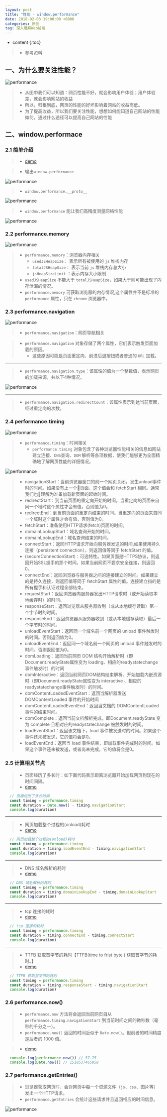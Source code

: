 ```yaml
---
layout: post
title: "性能 - window.performance"
date: 2018-02-03 19:00:00 +0800 
categories: 原创
tag: 深入理解Web前端
---
```

* content
{:toc}

> * 参考资料

<!-- more -->


## 一、为什么要关注性能？

![performance](/styles/images/web/performanceOptimization/po-10.png)

> * 从图中我们可以知道：网页性能不好，就会影响用户体验；用户体验差，就会影响网站的收益
> * 所以，归根到底，网页的性能的好坏影响着网站的收益高低。
> * 为了提高收益，所以我们要关注性能，想想如何能知道自己网站的性能如何，通过什么途径可以提高自己网站的性能

## 二、window.performace

### 2.1 简单介绍

> * [demo](/effects/demo/js/performance/v1.html)

> * 输出`window.performance`

![performance](/styles/images/web/performanceOptimization/po-14.png)

> * `window.performance.__proto__`

![performance](/styles/images/web/performanceOptimization/po-12.png)

> * `window.performance` 能让我们高精度测量网络性能

![performance](/styles/images/web/performanceOptimization/po-13.png)

### 2.2 performance.memory

![performance](/styles/images/web/performanceOptimization/po-16.png)

> * `performance.memory`：浏览器内存相关
>   * `usedJSHeapSize`： 表示所有被使用的 `js` 堆栈内存
>   * `totalJSHeapSize`： 表示当前 `js` 堆栈内存总大小
>   * `jsHeapSizeLimit` ：表示内存大小限制
> * `usedJSHeapSize` 不能大于 `totalJSHeapSize`，如果大于则可能出现了内存泄漏的情况。
> * `performance.memory` 可获取浏览器的内存情况,这个属性并不是标准的 `performance` 属性，只在 `chrome` 浏览器中。

### 2.3 performance.navigation

![performance](/styles/images/web/performanceOptimization/po-15.png)

> * `performance.navigation`：网页导航相关 

> * `performance.navigation` 对象存储了两个属性，它们表示触发页面加载的原因。
>   * 这些原因可能是页面重定向、前进后退按钮或者普通的 `URL` 加载。

---

> * `performance.navigation.type`：该属性的值为一个整数值，表示网页的加载来源，共以下4种情况。

![performance](/styles/images/web/performanceOptimization/po-17.png)

---

> * `performance.navigation.redirectCount`：该属性表示到达当前页面，经过重定向的次数。

### 2.4 performance.timing

![performance](/styles/images/web/performanceOptimization/po-11.png)

> * `performance.timing`：时间相关 
>   * `performance.timing` 对象包含了各种浏览器性能相关的信息如网站建立连接、`DNS`查询、`DOM` 解析等各项数据，使我们能够更为全面精确地了解网页性能的详细情况。

![performance](/styles/images/web/performanceOptimization/po-18.png)

> * navigationStart：当前浏览器窗口的前一个网页关闭，发生unload事件时的时间。如果没有上一个页面，这个值会和 fetchStart 相同。通常我们也理解为准备加载新页面的起始时间。
> * redirectStart：到当前页面的重定向开始的时间。当重定向的页面来自同一个域时这个属性才会有值，否则值为0。
> * redirectEnd：到当前页面的重定向结束的时间。当重定向的页面来自同一个域时这个属性才会有值，否则值为0。
> * fetchStart：准备使用HTTP请求(fetch)页面的时间。
> * domainLookupStart：域名查询开始的时间。
> * domainLookupEnd：域名查询结束的时间。
> * connectStart：返回HTTP请求开始向服务器发送的时间,如果使用持久连接（persistent connection），则返回值等同于 fetchStart 的值。
> * (secureConnectionStart)：可选特性。如果页面是HTTPS协议，则返回开始SSL握手的那个时间。如果当前网页不要求安全连接，则返回0。
> * connectEnd：返回浏览器与服务器之间的连接建立的时间。如果建立的是持久连接，则返回值等同于 fetchStart 属性的值。连接建立指的是所有握手和认证过程全部结束。
> * requestStart：返回浏览器向服务器发出HTTP请求时（或开始读取本地缓存时）的时间。
> * responseStart：返回浏览器从服务器收到（或从本地缓存读取）第一个字节时的时间。
> * responseEnd：返回浏览器从服务器收到（或从本地缓存读取）最后一个字节时的时间。
> * unloadEventStart：返回同一个域名前一个网页的 unload 事件触发时的时间。否则返回值为0。
> * unloadEventEnd：返回同一个域名前一个网页的 unload 事件触发时的时间。否则返回值为0。
> * domLoading：返回当前网页 DOM 结构开始解析时（即Document.readyState属性变为 loading、相应的readystatechange事件触发时）的时间
> * domInteractive：返回当前网页DOM结构结束解析、开始加载内嵌资源时（即Document.readyState属性变为 interactive 、相应的readystatechange事件触发时）的时间。
> * domContentLoadedEventStart：返回当解析器发送 DOMContentLoaded 事件的开始时间
> * domContentLoadedEventEnd：返回当文档的 DOMContentLoaded 事件的结束时间。
> * domComplete：返回当前文档解析完成，即Document.readyState 变为 complete 且相对应的readystatechange 被触发时的时间。
> * loadEventStart：返回该文档下，load 事件被发送时的时间。如果这个事件还未被发送，它的值将会是0。
> * loadEventEnd：返回当 load 事件结束，即加载事件完成时的时间。如果这个事件还未被发送，或者尚未完成，它的值将会是0。

### 2.5 计算相关节点

> * 页面经历了多长时：如下面代码表示距离浏览器开始加载网页到现在的时间间隔。
> * [demo](/effects/demo/js/performance/v2.html)

```js
  // 页面经历了多长时间
  const timing = performance.timing
  const duration = Date.now() - timing.navigationStart
  console.log(duration)
```

---

> * 网页加载整个过程的(onload)耗时
> * [demo](/effects/demo/js/performance/v3.html)

```js
  // 网页加载整个过程的(onload)耗时
  const timing = performance.timing
  const duration = timing.loadEventEnd - timing.navigationStart
  console.log(duration)
```

---

> * DNS 域名解析的耗时
> * [demo](/effects/demo/js/performance/v4.html)

```js
  // DNS 域名解析的耗时
  const timing = performance.timing
  const duration = timing.domainLookupEnd - timing.domainLookupStart
  console.log(duration)
```

---

> * tcp 连接的耗时
> * [demo](/effects/demo/js/performance/v5.html)


```js
  // tcp 连接的耗时
  const timing = performance.timing
  const duration = timing.connectEnd - timing.connectStart
  console.log(duration)
```

---

> * TTFB 获取首字节的耗时【TTFB(time to frist byte ) 获取首字节的耗时。】
> * [demo](/effects/demo/js/performance/v6.html)

```js
  // TTFB 获取首字节的耗时
  const timing = performance.timing
  const duration = timing.responseStart - timing.navigationStart
  console.log(duration)
```

### 2.6 performance.now()

> * `performance.now` 方法将会返回当前网页自从 `performance.timing.navigationStart` 到当前时间之间的微秒数（毫秒的千分之一）。
> * `performance.now()` 返回的时间近似于 `Date.now()`。但前者的时间精度是后者的 1000 倍。

> * [demo](/effects/demo/js/performance/v7.html)

```js
  console.log(performance.now()) // 57.75
  console.log(Date.now()) // 1518537465958
```

### 2.7 performance.getEntries()

> * 浏览器获取网页时，会对网页中每一个资源文件（`js`、`css`、图片等）发出一个HTTP请求。
> * `performance.getEntries` 会统计这些请求并且返回相应的时间信息。

![performance](/styles/images/web/performanceOptimization/po-19.png)